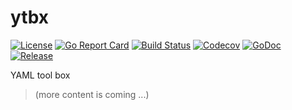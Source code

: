 # ytbx

[![License](https://img.shields.io/github/license/gonvenience/ytbx.svg)](https://github.com/gonvenience/ytbx/blob/master/LICENSE)
[![Go Report Card](https://goreportcard.com/badge/github.com/gonvenience/ytbx)](https://goreportcard.com/report/github.com/gonvenience/ytbx)
[![Build Status](https://travis-ci.org/gonvenience/ytbx.svg?branch=master)](https://travis-ci.org/gonvenience/ytbx)
[![Codecov](https://img.shields.io/codecov/c/github/gonvenience/ytbx/master.svg)](https://codecov.io/gh/gonvenience/ytbx)
[![GoDoc](https://godoc.org/github.com/gonvenience/ytbx/pkg?status.svg)](https://godoc.org/github.com/gonvenience/ytbx/pkg)
[![Release](https://img.shields.io/github/release/gonvenience/ytbx.svg)](https://github.com/gonvenience/ytbx/releases/latest)

YAML tool box

> (more content is coming ...)
